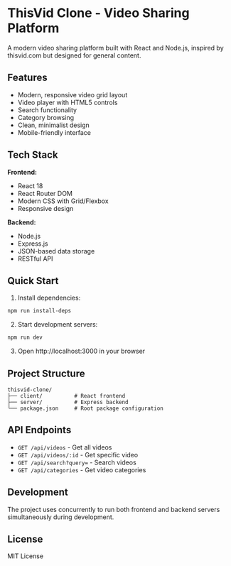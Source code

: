 # ThisVid Clone - Video Sharing Platform

A modern video sharing platform built with React and Node.js, inspired by thisvid.com but designed for general content.

## Features

- Modern, responsive video grid layout
- Video player with HTML5 controls
- Search functionality
- Category browsing
- Clean, minimalist design
- Mobile-friendly interface

## Tech Stack

**Frontend:**
- React 18
- React Router DOM
- Modern CSS with Grid/Flexbox
- Responsive design

**Backend:**
- Node.js
- Express.js
- JSON-based data storage
- RESTful API

## Quick Start

1. Install dependencies:
```bash
npm run install-deps
```

2. Start development servers:
```bash
npm run dev
```

3. Open http://localhost:3000 in your browser

## Project Structure

```
thisvid-clone/
├── client/          # React frontend
├── server/          # Express backend
└── package.json     # Root package configuration
```

## API Endpoints

- `GET /api/videos` - Get all videos
- `GET /api/videos/:id` - Get specific video
- `GET /api/search?query=` - Search videos
- `GET /api/categories` - Get video categories

## Development

The project uses concurrently to run both frontend and backend servers simultaneously during development.

## License

MIT License
